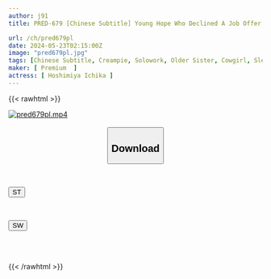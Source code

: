 ```yaml
---
author: j91
title: PRED-679 [Chinese Subtitle] Young Hope Who Declined A Job Offer Is Called To A Hotel And His Butt Is Fucked! Bittan! Many Times With The Seed Press! Many Times! Again And Again! Buryu Buryu! Erotic Harassment Female Boss Ichika Hoshimiya Who Makes Her Join The Company With 15 Creampies

url: /ch/pred679pl
date: 2024-05-23T02:15:00Z
image: "pred679pl.jpg"
tags: [Chinese Subtitle, Creampie, Solowork, Older Sister, Cowgirl, Slender, Female Boss	]
maker: [ Premium  ]
actress: [ Hoshimiya Ichika ]
---
```



{{< rawhtml >}}

<div class="video" data-videoid="brp9JQXrPViRl0">
    <a href="javascript:;">
        <img src="/ch/pred679pl/pred679pl.jpg" width="WIDTH" height="HEIGHT" alt="pred679pl.mp4" loading="lazy">
    </a>
</div>

<script type="text/javascript" src="https://j91.asia/asset/on-demand-st.js"></script>

<br>
  <link rel="stylesheet" href="https://j91.asia/asset/bs5.css">
  
  <center>
  <button class="btn btn-primary" type="button" data-bs-toggle="collapse" data-bs-target=".multi-collapse" aria-expanded="false" aria-controls="multiCollapseExample1 multiCollapseExample2"><h2>Download</h2></button></center>
</p>
<div class="row">
  <div class="col">
    <div class="collapse multi-collapse" id="multiCollapseExample1">
      <div class="card card-body">
	      	      <br>
<div class="buttons">  
<p><a href="/ch/pred679pl/st.html" target="_blank"><button class="btn-hover color-3"><i class="fa fa-download"></i> ST</button></a></p></div>
    </div>
  </div>
</div>
  <div class="col">
    <div class="collapse multi-collapse" id="multiCollapseExample2">
      <div class="card card-body">
	      <br>
<div class="buttons">
<p><a href="/ch/pred679pl/sw.html" target="_blank"><button class="btn-hover color-2"><i class="fa fa-download"></i> SW</button></a></p></div>
<br><br>
      </div>
    </div>
  </div>
</div>

{{< /rawhtml >}}